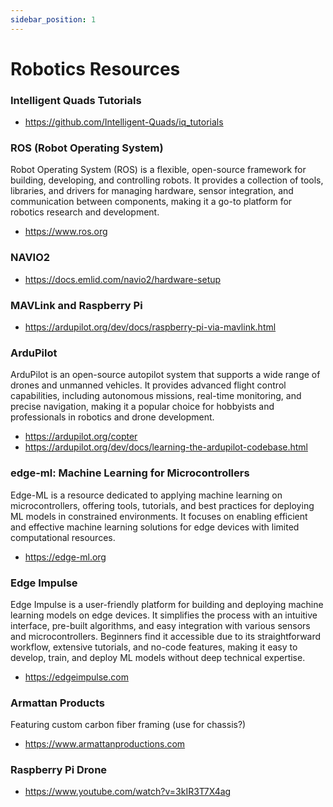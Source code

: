 ```yaml
---
sidebar_position: 1
---
```


# Robotics Resources

### Intelligent Quads Tutorials

- https://github.com/Intelligent-Quads/iq_tutorials

### ROS (Robot Operating System)

Robot Operating System (ROS) is a flexible, open-source framework for building, developing, and controlling robots. It provides a collection of tools, libraries, and drivers for managing hardware, sensor integration, and communication between components, making it a go-to platform for robotics research and development.

- https://www.ros.org

### NAVIO2

- https://docs.emlid.com/navio2/hardware-setup

### MAVLink and Raspberry Pi

- https://ardupilot.org/dev/docs/raspberry-pi-via-mavlink.html

### ArduPilot

ArduPilot is an open-source autopilot system that supports a wide range of drones and unmanned vehicles. It provides advanced flight control capabilities, including autonomous missions, real-time monitoring, and precise navigation, making it a popular choice for hobbyists and professionals in robotics and drone development.

- https://ardupilot.org/copter
- https://ardupilot.org/dev/docs/learning-the-ardupilot-codebase.html

### edge-ml: Machine Learning for Microcontrollers

Edge-ML is a resource dedicated to applying machine learning on microcontrollers, offering tools, tutorials, and best practices for deploying ML models in constrained environments. It focuses on enabling efficient and effective machine learning solutions for edge devices with limited computational resources.

- https://edge-ml.org

### Edge Impulse

Edge Impulse is a user-friendly platform for building and deploying machine learning models on edge devices. It simplifies the process with an intuitive interface, pre-built algorithms, and easy integration with various sensors and microcontrollers. Beginners find it accessible due to its straightforward workflow, extensive tutorials, and no-code features, making it easy to develop, train, and deploy ML models without deep technical expertise.

- https://edgeimpulse.com

### Armattan Products

Featuring custom carbon fiber framing (use for chassis?)

- https://www.armattanproductions.com

### Raspberry Pi Drone

- https://www.youtube.com/watch?v=3kIR3T7X4ag
